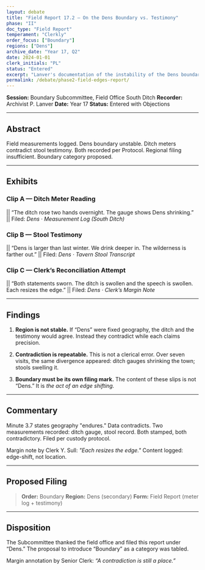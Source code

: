 ```yaml
---
layout: debate
title: "Field Report 17.2 — On the Dens Boundary vs. Testimony"
phase: "II"
doc_type: "Field Report"
temperament: "Clerkly"
order_focus: ["Boundary"]
regions: ["Dens"]
archive_date: "Year 17, Q2"
date: 2024-01-01
clerk_initials: "PL"
status: "Entered"
excerpt: "Lanver's documentation of the instability of the Dens boundary where ditch meters and testimony contradict, demonstrating that geography itself can split and requiring a new Boundary category"
permalink: /debate/phase2-field-edges-report/
---
```



**Session:** Boundary Subcommittee, Field Office South Ditch
**Recorder:** Archivist P. Lanver
**Date:** Year 17
**Status:** Entered with Objections

---

## Abstract

Field measurements logged. Dens boundary unstable. Ditch meters contradict stool testimony. Both recorded per Protocol. Regional filing insufficient. Boundary category proposed.

---

## Exhibits

### Clip A — Ditch Meter Reading

|| “The ditch rose two hands overnight. The gauge shows Dens shrinking.” ||
Filed: *Dens · Measurement Log (South Ditch)*

### Clip B — Stool Testimony

|| “Dens is larger than last winter. We drink deeper in. The wilderness is farther out.” ||
Filed: *Dens · Tavern Stool Transcript*

### Clip C — Clerk’s Reconciliation Attempt

|| “Both statements sworn. The ditch is swollen and the speech is swollen. Each resizes the edge.” ||
Filed: *Dens · Clerk’s Margin Note*

---

## Findings

1. **Region is not stable.**
   If “Dens” were fixed geography, the ditch and the testimony would agree. Instead they contradict while each claims precision.

2. **Contradiction is repeatable.**
   This is not a clerical error. Over seven visits, the same divergence appeared: ditch gauges shrinking the town; stools swelling it.

3. **Boundary must be its own filing mark.**
   The content of these slips is not “Dens.” It is *the act of an edge shifting.*

---

## Commentary

Minute 3.7 states geography "endures." Data contradicts. Two measurements recorded: ditch gauge, stool record. Both stamped, both contradictory. Filed per custody protocol.

Margin note by Clerk Y. Sull: *"Each resizes the edge."* Content logged: edge-shift, not location.

---

## Proposed Filing

> **Order:** Boundary
> **Region:** Dens (secondary)
> **Form:** Field Report (meter log + testimony)

---

## Disposition

The Subcommittee thanked the field office and filed this report under “Dens.” The proposal to introduce “Boundary” as a category was tabled.

Margin annotation by Senior Clerk: *“A contradiction is still a place.”*
